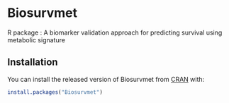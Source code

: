 # Biosurvmet
R package : A biomarker validation approach for predicting survival using metabolic signature

## Installation

You can install the released version of Biosurvmet from [CRAN](https://CRAN.R-project.org) with:

``` r
install.packages("Biosurvmet")
```
